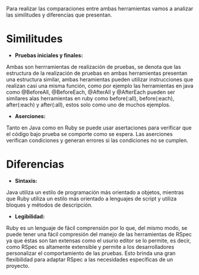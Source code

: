 Para realizar las comparaciones entre ambas herramientas vamos a analizar las similitudes y diferencias que presentan.

# Similitudes

* **Pruebas iniciales y finales:**

Ambas son herrramientas de realización de pruebas, se denota que las estructura de la realización de pruebas en ambas herramientas presentan una estructura similar, ambas heramientas pueden utilizar instrucciones que realizan casi una misma función, como por ejemplo las herramientas en java como @BeforeAll, @BeforeEach, @AfterAll y @AfterEach pueden ser similares alas herramientas en ruby como before(:all), before(:each), after(:each) y   after(:all), estos solo como uno de muchos ejemplos.

* **Aserciones:**

Tanto en Java como en Ruby se puede usar asertaciones para verificar que el código bajo prueba se comporte como se espera. Las aserciones verifican condiciones y generan errores si las condiciones no se cumplen.

# Diferencias

* **Sintaxis:**
  
 Java utiliza un estilo de programación más orientado a objetos, mientras que Ruby utiliza un estilo más orientado a lenguajes de script y utiliza bloques y métodos de descripción.

 * **Legibilidad:**

Ruby es un lenguaje de fácil comprensión por lo que, del mismo modo, se puede tener una fácil compresión del manejo de las herramientas de RSpec ya que éstas son tan extensas como el usurio editor se lo permite, es decir, como RSpec es altamente extensible y permite a los desarrolladores personalizar el comportamiento de las pruebas. Esto brinda una gran flexibilidad para adaptar RSpec a las necesidades específicas de un proyecto.
